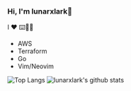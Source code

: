 ### Hi, I'm lunarxlark👋

I :heart: :keyboard::dog::tent:

- AWS
- Terraform
- Go
- Vim/Neovim

![Top Langs](https://github-readme-stats.vercel.app/api/top-langs/?username=lunarxlark&hide=html,css,Vim%20Snippet&theme=gruvbox)
![lunarxlark's github stats](https://github-readme-stats.vercel.app/api?username=lunarxlark&show_icons=true&count_private=true&line_height=40&theme=gruvbox)
